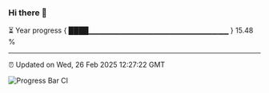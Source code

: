 ### Hi there 👋

⏳ Year progress { ████▁▁▁▁▁▁▁▁▁▁▁▁▁▁▁▁▁▁▁▁▁▁▁▁▁▁ } 15.48 %

---

⏰ Updated on Wed, 26 Feb 2025 12:27:22 GMT

![Progress Bar CI](https://github.com/liununu/liununu/workflows/Progress%20Bar%20CI/badge.svg)
